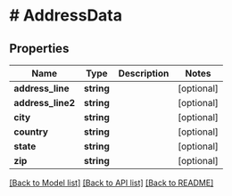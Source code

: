 # # AddressData

## Properties

Name | Type | Description | Notes
------------ | ------------- | ------------- | -------------
**address_line** | **string** |  | [optional]
**address_line2** | **string** |  | [optional]
**city** | **string** |  | [optional]
**country** | **string** |  | [optional]
**state** | **string** |  | [optional]
**zip** | **string** |  | [optional]

[[Back to Model list]](../../README.md#models) [[Back to API list]](../../README.md#endpoints) [[Back to README]](../../README.md)
